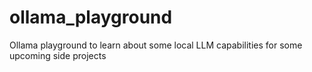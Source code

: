# ollama_playground
Ollama playground to learn about some local LLM capabilities for some upcoming side projects 
